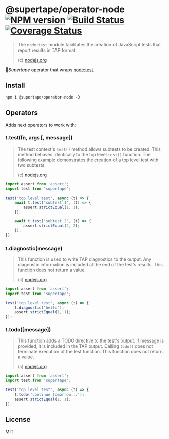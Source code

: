 # @supertape/operator-node [![NPM version][NPMIMGURL]][NPMURL] [![Build Status][BuildStatusIMGURL]][BuildStatusURL] [![Coverage Status][CoverageIMGURL]][CoverageURL]

[NPMIMGURL]: https://img.shields.io/npm/v/supertape.svg?style=flat&longCache=true
[BuildStatusIMGURL]: https://img.shields.io/travis/coderaiser/supertape/master.svg?style=flat&longCache=true
[NPMURL]: https://npmjs.org/package/supertape "npm"
[BuildStatusURL]: https://travis-ci.org/coderaiser/supertape "Build Status"
[CoverageURL]: https://coveralls.io/github/coderaiser/supertape?branch=master
[CoverageIMGURL]: https://coveralls.io/repos/coderaiser/supertape/badge.svg?branch=master&service=github

> The `node:test` module facilitates the creation of JavaScript tests that report results in TAP format
>
> (c) [nodejs.org](https://nodejs.org/dist/latest-v18.x/docs/api/test.html#test-runner)

📼*Supertape* operator that wraps [node:test](https://nodejs.org/dist/latest-v18.x/docs/api/test.html#test-runner).

## Install

```
npm i @supertape/operator-node -D
```

## Operators

Adds next operators to work with:

### t.test(fn, args [, message])

> The test context's `test()` method allows subtests to be created. This method behaves identically to the top level `test()` function. The following example demonstrates the creation of a top level test with two subtests.
>
> (c) [nodejs.org](https://nodejs.org/dist/latest-v18.x/docs/api/test.html#subtest)

```js
import assert from 'assert';
import test from 'supertape';

test('top level test', async (t) => {
    await t.test('subtest 1', (t) => {
        assert.strictEqual(1, 1);
    });

    await t.test('subtest 2', (t) => {
        assert.strictEqual(2, 2);
    });
});
```
### t.diagnostic(message)

> This function is used to write TAP diagnostics to the output. Any diagnostic information is included at the end of the test's results. This function does not return a value.
>
> (c) [nodejs.org](https://nodejs.org/dist/latest-v18.x/docs/api/test.html#contextdiagnosticmessage)

```js
import assert from 'assert';
import test from 'supertape';

test('top level test', async (t) => {
    t.diagnostic('hello');
    assert.strictEqual(1, 1);
});
```

### t.todo([message])

> This function adds a TODO directive to the test's output. If message is provided, it is included in the TAP output. Calling `todo()` does not terminate execution of the test function. This function does not return a value.
>
> (c) [nodejs.org](https://nodejs.org/dist/latest-v18.x/docs/api/test.html#contexttodomessage)

```js
import assert from 'assert';
import test from 'supertape';

test('top level test', async (t) => {
    t.todo('continue tomorrow...');
    assert.strictEqual(1, 1);
});
```

## License

MIT
